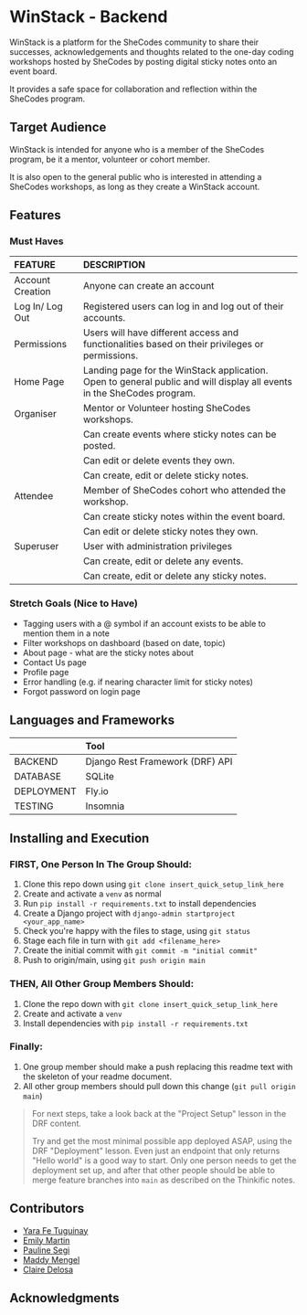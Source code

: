 # WinStack - Backend

WinStack is a platform for the SheCodes community to share their successes, acknowledgements and thoughts related to the one-day coding workshops hosted by SheCodes by posting digital sticky notes onto an event board. 

It provides a safe space for collaboration and reflection within the SheCodes program.

## Target Audience

WinStack is intended for anyone who is a member of the SheCodes program, be it a mentor, volunteer or cohort member. 

It is also open to the general public who is interested in attending a SheCodes workshops, as long as they create a WinStack account.

## Features

### Must Haves

| FEATURE | DESCRIPTION 
| :----- | :----------
| Account Creation | Anyone can create an account
| Log In/ Log Out | Registered users can log in and log out of their accounts. 
| Permissions | Users will have different access and functionalities based on their privileges or permissions.
| Home Page | Landing page for the WinStack application. Open to general public and will display all events in the SheCodes program.
| Organiser |  Mentor or Volunteer hosting SheCodes workshops.
|           |  Can create events where sticky notes can be posted.
|           |  Can edit or delete events they own.
|           |  Can create, edit or delete sticky notes.
| Attendee  |  Member of SheCodes cohort who attended the workshop.
|           |  Can create sticky notes within the event board.
|           |  Can edit or delete sticky notes they own. 
| Superuser |  User with administration privileges
|           |  Can create, edit or delete any events.
|           |  Can create, edit or delete any sticky notes.


### Stretch Goals (Nice to Have)

* Tagging users with a @ symbol if an account exists to be able to mention them in a note
* Filter workshops on dashboard (based on date, topic)
* About page - what are the sticky notes about
* Contact Us page
* Profile page
* Error handling (e.g. if nearing character limit for sticky notes)
* Forgot password on login page

## Languages and Frameworks
|        | Tool
| :----- | :----------
| BACKEND |  Django Rest Framework (DRF) API
| DATABASE | SQLite 
| DEPLOYMENT | Fly.io
| TESTING | Insomnia


## Installing and Execution

### FIRST, One Person In The Group Should:
1. Clone this repo down using `git clone insert_quick_setup_link_here`
2. Create and activate a `venv` as normal
3. Run `pip install -r requirements.txt` to install dependencies
4. Create a Django project with `django-admin startproject <your_app_name>`
5. Check you're happy with the files to stage, using `git status` 
6. Stage each file in turn with `git add <filename_here>`
7. Create the initial commit with `git commit -m "initial commit"`
8. Push to origin/main, using `git push origin main`

### THEN, All Other Group Members Should:
1. Clone the repo down with `git clone insert_quick_setup_link_here`
2. Create and activate a `venv`
3. Install dependencies with `pip install -r requirements.txt`

### Finally:
1. One group member should make a push replacing this readme text with the skeleton of your readme document.
2. All other group members should pull down this change (`git pull origin main`)

> For next steps, take a look back at the "Project Setup" lesson in the DRF content.
>
> Try and get the most minimal possible app deployed ASAP, using the DRF "Deployment" lesson. Even just an endpoint that only returns "Hello world" is a good way to start. Only one person needs to get the deployment set up, and after that other people should be able to merge feature branches into `main` as described on the Thinkific notes.


## Contributors

* [Yara Fe Tuguinay](https://github.com/yara-fe)
* [Emily Martin](link)
* [Pauline Segi](link)
* [Maddy Mengel](link)
* [Claire Delosa](link)


## Acknowledgments


